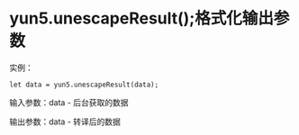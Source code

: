 # yun5.unescapeResult\(\);格式化输出参数

实例：

```text
let data = yun5.unescapeResult(data);
```

输入参数：data - 后台获取的数据

输出参数：data - 转译后的数据

